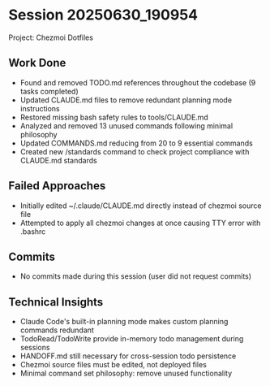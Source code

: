 # Session 20250630_190954
Project: Chezmoi Dotfiles

## Work Done
- Found and removed TODO.md references throughout the codebase (9 tasks completed)
- Updated CLAUDE.md files to remove redundant planning mode instructions
- Restored missing bash safety rules to tools/CLAUDE.md
- Analyzed and removed 13 unused commands following minimal philosophy
- Updated COMMANDS.md reducing from 20 to 9 essential commands
- Created new /standards command to check project compliance with CLAUDE.md standards

## Failed Approaches
- Initially edited ~/.claude/CLAUDE.md directly instead of chezmoi source file
- Attempted to apply all chezmoi changes at once causing TTY error with .bashrc

## Commits
- No commits made during this session (user did not request commits)

## Technical Insights
- Claude Code's built-in planning mode makes custom planning commands redundant
- TodoRead/TodoWrite provide in-memory todo management during sessions
- HANDOFF.md still necessary for cross-session todo persistence
- Chezmoi source files must be edited, not deployed files
- Minimal command set philosophy: remove unused functionality